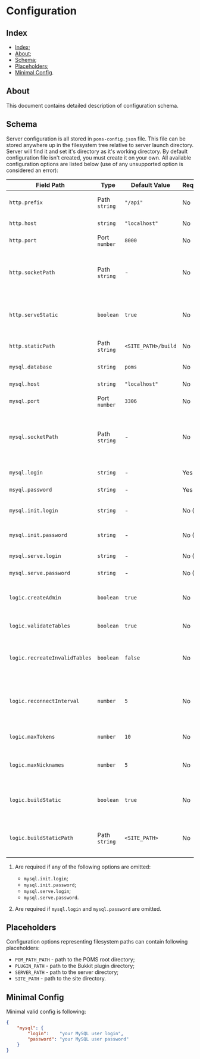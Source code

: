 # Configuration

## Index

- [Index](#index);
- [About](#about);
- [Schema](#schema);
- [Placeholders](#placeholders);
- [Minimal Config](#minimal-config).

## About

This document contains detailed description of configuration schema.

## Schema

Server configuration is all stored in `poms-config.json` file. This file can be stored anywhere
up in the filesystem tree relative to server launch directory. Server will find it and set it's
directory as it's working directory. By default configuration file isn't created, you must create
it on your own. All available configuration options are listed below (use of any unsupported option
is considered an error):

| Field Path                    | Type          | Default Value       | Required | Description                                                                        |
|-------------------------------|---------------|---------------------|----------|------------------------------------------------------------------------------------|
| `http.prefix`                 | Path `string` | `"/api"`            | No       | HTTP path prefix of all API-requests                                               |
| `http.host`                   | `string`      | `"localhost"`       | No       | HTTP server address                                                                |
| `http.port`                   | Port `number` | `8000`              | No       | HTTP server port                                                                   |
| `http.socketPath`             | Path `string` | -                   | No       | HTTP server Unix-socket path. When used `api.port` and `api.host` is ignored       |
| `http.serveStatic`            | `boolean`     | `true`              | No       | If `true` HTTP server will serve static content from `http.staticPath`             |
| `http.staticPath`             | Path `string` | `<SITE_PATH>/build` | No       | Path of static content HTTP server to serve                                        |
| `mysql.database`              | `string`      | `poms`              | No       | Name of database to use                                                            |
| `mysql.host`                  | `string`      | `"localhost"`       | No       | MySQL server address                                                               |
| `mysql.port`                  | Port `number` | `3306`              | No       | MySQL server port                                                                  |
| `mysql.socketPath`            | Path `string` | -                   | No       | MySQL server Unix-socket path. When used `mysql.host` and `mysql.port` are ignored |
| `mysql.login`                 | `string`      | -                   | Yes (1)  | MySQL user login                                                                   |
| `msyql.password`              | `string`      | -                   | Yes (1)  | MySQL user password                                                                |
| `mysql.init.login`            | `string`      | -                   | No  (2)  | MySQL initialization user login                                                    |
| `mysql.init.password`         | `string`      | -                   | No  (2)  | MySQL initialization user password                                                 |
| `mysql.serve.login`           | `string`      | -                   | No  (2)  | MySQL serving user login                                                           |
| `mysql.serve.password`        | `string`      | -                   | No  (2)  | MySQL serving user password                                                        |
| `logic.createAdmin`           | `boolean`     | `true`              | No       | Create default admin account on database initialization                            |
| `logic.validateTables`        | `boolean`     | `true`              | No       | Enables database tables validation                                                 |
| `logic.recreateInvalidTables` | `boolean`     | `false`             | No       | Enables dropping of invalid tables and their recreation                            |
| `logic.reconnectInterval`     | `number`      | `5`                 | No       | Number of seconds between automatic reconnections to the database                  |
| `logic.maxTokens`             | `number`      | `10`                | No       | Maximum number of tokens per user                                                  |
| `logic.maxNicknames`          | `number`      | `5`                 | No       | Maximum number of nicknames per user                                               |
| `logic.buildStatic`           | `boolean`     | `true`              | No       | Build static conent if `http.staticPath` is empty or doesn't exits                 |
| `logic.buildStaticPath`       | Path `string` | `<SITE_PATH>`       | No       | Path for running `npm run build` to build static content if needed                 |

 1) Are required if any of the following options are omitted:

    - `mysql.init.login`;
    - `mysql.init.password`;
    - `mysql.serve.login`;
    - `mysql.serve.password`.

 2) Are required if `mysql.login` and `mysql.password` are omitted.

## Placeholders

Configuration options representing filesystem paths can contain following placeholders:

- `POM_PATH_PATH` - path to the POMS root directory;
- `PLUGIN_PATH`   - path to the Bukkit plugin directory;
- `SERVER_PATH`   - path to the server directory;
- `SITE_PATH`     - path to the site directory.

## Minimal Config

Minimal valid config is following:

```json
{
    "mysql": {
        "login":    "your MySQL user login",
        "password": "your MySQL user password"
    }
}
```
